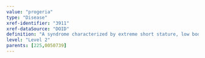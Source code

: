 ```yaml
---
value: "progeria"
type: "Disease"
xref-identifier: "3911"
xref-dataSource: "DOID"
definition: "A syndrome characterized by extreme short stature, low body weight, early loss of hair, lipodystrophy, scleroderma, decreased joint mobility, osteolysis, and facial features that resemble aged persons that has_material_basis_in mutation in LMNA on chromosome 1q22.|OMIM mapping confirmed by DO. [SN]."
level: "Level 2"
parents: [225,0050739]
---
```

